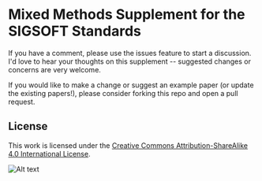 # Mixed Methods Supplement for the SIGSOFT Standards

If you have a comment, please use the issues feature to start a discussion.  I'd love to hear your thoughts on this supplement -- suggested changes or concerns are very welcome. 

If you would like to make a change or suggest an example paper (or update the existing papers!), please consider forking this repo and open a pull request.

## License
This work is licensed under the [Creative Commons Attribution-ShareAlike 4.0 International License](http://creativecommons.org/licenses/by-sa/4.0/).

![Alt text](https://i.creativecommons.org/l/by-sa/4.0/88x31.png "Creative Commons Attribution-ShareAlike 4.0 International License")
